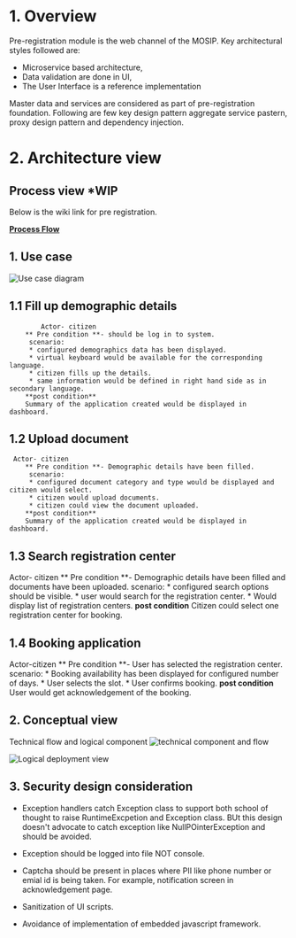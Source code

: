  # 1.  Overview
       

Pre-registration module is the web channel of the MOSIP. Key architectural styles followed are:
* Microservice based architecture, 
* Data validation are done in UI, 
* The User Interface is a reference implementation

Master data and services are considered as part of pre-registration foundation. Following are few key design pattern aggregate service pastern, proxy design pattern and dependency injection.
      
# 2. Architecture view


## Process view *WIP
Below is the wiki link for pre registration.

[**Process Flow**](Process-view#Pre-registration)
## 1. Use case
![Use case diagram](_images/pre-registration/usecase_preregistration.jpg)
    
   ## 1.1 Fill up demographic details
            Actor- citizen
        ** Pre condition **- should be log in to system.
         scenario:
         * configured demographics data has been displayed.
         * virtual keyboard would be available for the corresponding language.
         * citizen fills up the details.
         * same information would be defined in right hand side as in secondary language.
        **post condition**
        Summary of the application created would be displayed in dashboard.
   
## 1.2 Upload document

     Actor- citizen
        ** Pre condition **- Demographic details have been filled.
         scenario:
         * configured document category and type would be displayed and citizen would select.
         * citizen would upload documents.
         * citizen could view the document uploaded.
        **post condition**
        Summary of the application created would be displayed in dashboard.
   
## 1.3 Search registration center

 Actor- citizen
        ** Pre condition **- Demographic details have been filled and documents have been uploaded.
         scenario:
         * configured search options should be visible.
         * user would search for the registration center.
         * Would display list of registration centers.
        **post condition**
        Citizen could select one registration center for booking.

## 1.4 Booking application

 Actor-citizen
        ** Pre condition **- User has selected the registration center.
         scenario:
         * Booking availability has been displayed for configured number of days.
         * User selects the slot.
         * User confirms booking.
        **post condition**
        User would get acknowledgement of the booking.


## 2. Conceptual view
Technical flow and logical component
![technical component and flow](/mosip/mosip/blob/master/docs/design/pre-registration/_images/preregd_tech_flow.png)

![Logical deployment view](/mosip/mosip/blob/0.8.0/docs/design/pre-registration/_images/deployment_arch.jpg)

## 3. Security design consideration

* Exception handlers catch Exception class to support both school of thought to raise RuntimeExcpetion and Exception class. BUt this design doesn't advocate to catch exception like NullPOinterException and should be avoided.

* Exception should be logged into file NOT console.

* Captcha  should be present in places where PII like phone number or emial id is being taken. For example, notification screen in acknowledgement page.

* Sanitization of UI scripts.

* Avoidance of implementation of embedded javascript framework.



